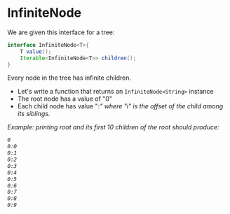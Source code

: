 # InfiniteNode
We are given this interface for a tree:
```java
interface InfiniteNode<T>{
    T value();
    Iterable<InfiniteNode<T>> children();
}
```
Every node in the tree has infinite children.

- Let's write a function that returns an `InfiniteNode<String>` instance
- The root node has a value of "0"
- Each child node has value "<parent-value>:<i>" where "i" is the offset of the child among its siblings.
  
Example: printing root and its first 10 children of the root should produce:
```markdown
0
0:0
0:1
0:2
0:3
0:4
0:5
0:6
0:7
0:8
0:9
```
